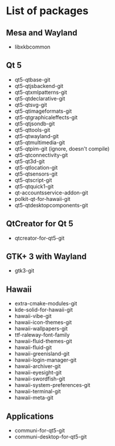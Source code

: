 # List of packages

## Mesa and Wayland

* libxkbcommon

## Qt 5

* qt5-qtbase-git
* qt5-qtjsbackend-git
* qt5-qtxmlpatterns-git
* qt5-qtdeclarative-git
* qt5-qtsvg-git
* qt5-qtimageformats-git
* qt5-qtgraphicaleffects-git
* qt5-qtjsondb-git
* qt5-qttools-git
* qt5-qtwayland-git
* qt5-qtmultimedia-git
* qt5-qtpim-git (ignore, doesn't compile)
* qt5-qtconnectivity-git
* qt5-qt3d-git
* qt5-qtlocation-git
* qt5-qtsensors-git
* qt5-qtscript-git
* qt5-qtquick1-git
* qt-accountsservice-addon-git
* polkit-qt-for-hawaii-git
* qt5-qtdesktopcomponents-git

## QtCreator for Qt 5

* qtcreator-for-qt5-git

## GTK+ 3 with Wayland

* gtk3-git

## Hawaii

* extra-cmake-modules-git
* kde-solid-for-hawaii-git
* hawaii-vibe-git
* hawaii-icon-themes-git
* hawaii-wallpapers-git
* ttf-raleway-font-family
* hawaii-fluid-themes-git
* hawaii-fluid-git
* hawaii-greenisland-git
* hawaii-login-manager-git
* hawaii-archiver-git
* hawaii-eyesight-git
* hawaii-swordfish-git
* hawaii-system-preferences-git
* hawaii-terminal-git
* hawaii-meta-git

## Applications

* communi-for-qt5-git
* communi-desktop-for-qt5-git
